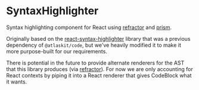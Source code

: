 # SyntaxHighlighter

Syntax highlighting component for React using [refractor](https://github.com/wooorm/refractor) and
[prism](https://github.com/PrismJS/prism).

Originally based on the
[react-syntax-highlighter](https://github.com/react-syntax-highlighter/react-syntax-highlighter)
library that was a previous dependency of `@atlaskit/code`, but we've heavily modified it to make it
more purpose-built for our requirements.

There is potential in the future to provide alternate renderers for the AST that this library
produces (via [refractor](https://github.com/wooorm/refractor)). For now we are only accounting for
React contexts by piping it into a React renderer that gives CodeBlock what it wants.

